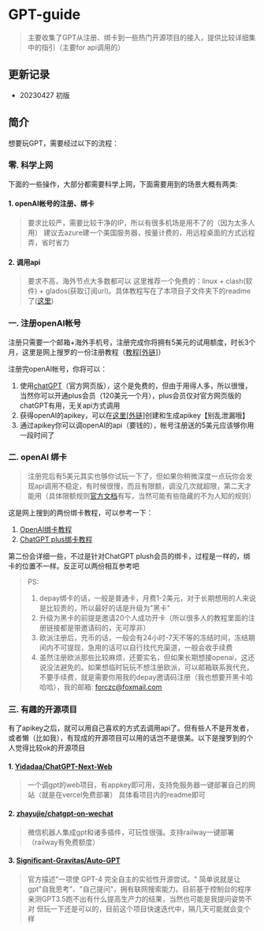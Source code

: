# GPT-guide
> 主要收集了GPT从注册、绑卡到一些热门开源项目的接入，提供比较详细集中的指引（主要for api调用的）

## 更新记录
- 20230427 初版

## 简介
想要玩GPT，需要经过以下的流程：

### 零. 科学上网
下面的一些操作，大部分都需要科学上网，下面需要用到的场景大概有两类:<br>
#### 1. openAI帐号的注册、绑卡<br>
> 要求比较严，需要比较干净的IP，所以有很多机场是用不了的（因为太多人用）
> 建议去azure建一个美国服务器，按量计费的，用远程桌面的方式远程弄，省时省力

#### 2. 调用api<br>
> 要求不高，海外节点大多数都可以
> 这里推荐一个免费的：linux + clash(软件) + glados(获取订阅url)。具体教程写在了本项目子文件夹下的readme了([这里](https://github.com/forczc/GPT-guide/tree/forczc-patch-1/clash))

### 一. 注册openAI帐号
注册只需要一个邮箱+海外手机号，注册完成你将拥有5美元的试用额度，时长3个月，这里是网上搜罗的一份注册教程（[教程[外链]](https://www.pythonthree.com/register-openai-chatgpt/)）

注册完openAI帐号，你将可以：<br>
1. 使用[chatGPT](https://chat.openai.com/chat)（官方网页版），这个是免费的，但由于用得人多，所以很慢，当然你可以开通plus会员（120美元一个月），plus会员仅对官方网页版的chatGPT有用，无关api方式调用<br>
2. 获得openAI的apikey，可以在[这里[外链]](https://platform.openai.com/account/api-keys)创建和生成apikey【别乱泄漏哦】<br>
3. 通过apikey你可以调openAI的api（要钱的），帐号注册送的5美元应该够你用一段时间了<br>

### 二. openAI 绑卡
> 注册完后有5美元其实也够你试玩一下了，但如果你稍微深度一点玩你会发现api调用不稳定，有时候很慢，而且有限额，调没几次就超限，第二天才能用（具体限额规则[官方文档](https://platform.openai.com/docs/guides/rate-limits)有写，当然可能有些隐藏的不为人知的规则）

这是网上搜到的两份绑卡教程，可以参考一下：<br>
1. [OpenAI绑卡教程](https://www.wangpc.cc/aigc/openai-payment-menthonds/)<br>
2. [ChatGPT plus绑卡教程](https://chatgpt-plus.github.io/) <br>

第二份会详细一些，不过是针对ChatGPT plush会员的绑卡，过程是一样的，绑卡的位置不一样。反正可以两份相互参考吧

> PS: <br>
> 1. depay绑卡的话，一般是普通卡，月费1-2美元，对于长期想用的人来说是比较贵的，所以最好的话是升级为"黑卡"<br>
> 2. 升级为黑卡的前提是邀请20个人成功开卡（所以很多人的教程里面的注册链接都是带邀请码的，无可厚非）<br>
> 3. 欧派注册后，充币的话，一般会有24小时-7天不等的冻结时间，冻结期间内不可提现，急用的话可以自行找代充渠道，一般会收手续费<br>
> 4. 虽然注册欧派那些比较麻烦，还要实名，但如果长期想接openai，这还说没法避免的。如果想临时玩玩不想注册欧派，可以邮箱联系我代充，不要手续费，就是需要你用我的depay邀请码注册（我也想要开黑卡哈哈哈），我的邮箱: forczc@foxmail.com <br>

### 三. 有趣的开源项目
有了apikey之后，就可以用自己喜欢的方式去调用api了。但有些人不是开发者，或者懒（比如我），有现成的开源项目可以用的话岂不是很美。以下是搜罗到的个人觉得比较ok的开源项目

#### 1. [Yidadaa/ChatGPT-Next-Web](https://github.com/Yidadaa/ChatGPT-Next-Web)
> 一个调gpt的web项目，有appkey即可用，支持免服务器一键部署自己的网站（就是在vercel免费部署）
> 具体看项目内的readme即可

#### 2. [zhayujie/chatgpt-on-wechat](https://github.com/zhayujie/chatgpt-on-wechat)
> 微信机器人集成gpt和诸多插件，可玩性很强。支持railway一键部署（railway有免费额度）

#### 3. [Significant-Gravitas/Auto-GPT](https://github.com/Significant-Gravitas/Auto-GPT)
> 官方描述"一项使 GPT-4 完全自主的实验性开源尝试。"
> 简单说就是让gpt"自我思考"、"自己提问"，拥有联网搜索能力。目前基于控制台的程序
> 亲测GPT3.5跑不出有什么提高生产力的结果，当然也可能是我提问姿势不对
> 但玩一下还是可以的，目前这个项目快速迭代中，隔几天可能就会变个样
